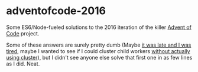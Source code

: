 # adventofcode-2016

Some ES6/Node-fueled solutions to the 2016 iteration of the killer [Advent of Code](http://adventofcode.com/2016/) project.

Some of these answers are surely pretty dumb (Maybe [it was late and I was tired](https://github.com/JoeBernardi/adventofcode-2016/blob/master/7-rooms.js), maybe I wanted to see if I could cluster child workers [without actually using cluster](https://github.com/JoeBernardi/adventofcode-2016/blob/master/8-hash.js)), but I didn't see anyone else solve that first one in as few lines as I did. Neat.
